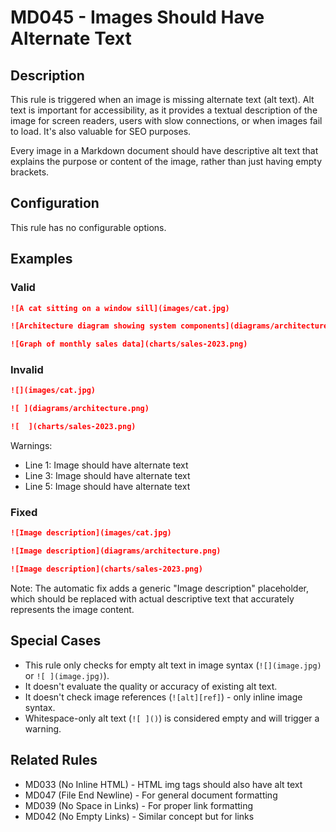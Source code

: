 # MD045 - Images Should Have Alternate Text

## Description

This rule is triggered when an image is missing alternate text (alt text). Alt text is important for accessibility, as it provides a textual description of the image for screen readers, users with slow connections, or when images fail to load. It's also valuable for SEO purposes.

Every image in a Markdown document should have descriptive alt text that explains the purpose or content of the image, rather than just having empty brackets.

## Configuration

This rule has no configurable options.

## Examples

### Valid

```markdown
![A cat sitting on a window sill](images/cat.jpg)

![Architecture diagram showing system components](diagrams/architecture.png)

![Graph of monthly sales data](charts/sales-2023.png)
```

### Invalid

```markdown
![](images/cat.jpg)

![ ](diagrams/architecture.png)

![  ](charts/sales-2023.png)
```

Warnings:
- Line 1: Image should have alternate text
- Line 3: Image should have alternate text
- Line 5: Image should have alternate text

### Fixed

```markdown
![Image description](images/cat.jpg)

![Image description](diagrams/architecture.png)

![Image description](charts/sales-2023.png)
```

Note: The automatic fix adds a generic "Image description" placeholder, which should be replaced with actual descriptive text that accurately represents the image content.

## Special Cases

- This rule only checks for empty alt text in image syntax (`![](image.jpg)` or `![ ](image.jpg)`).
- It doesn't evaluate the quality or accuracy of existing alt text.
- It doesn't check image references (`![alt][ref]`) - only inline image syntax.
- Whitespace-only alt text (`![ ]()`) is considered empty and will trigger a warning.

## Related Rules

- MD033 (No Inline HTML) - HTML img tags should also have alt text
- MD047 (File End Newline) - For general document formatting
- MD039 (No Space in Links) - For proper link formatting
- MD042 (No Empty Links) - Similar concept but for links 